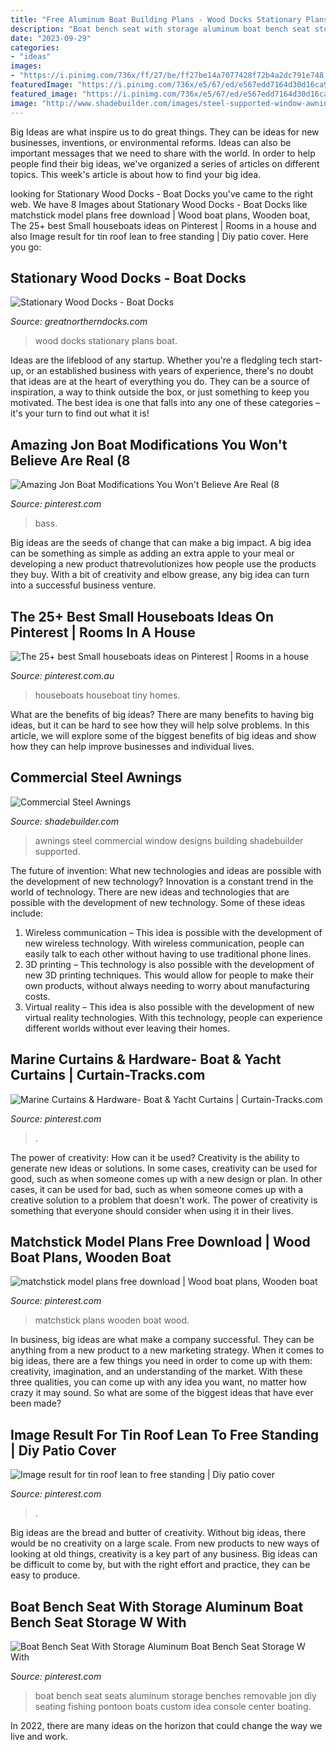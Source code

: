```yaml
---
title: "Free Aluminum Boat Building Plans - Wood Docks Stationary Plans Boat"
description: "Boat bench seat with storage aluminum boat bench seat storage w with"
date: "2023-09-29"
categories:
- "ideas"
images:
- "https://i.pinimg.com/736x/ff/27/be/ff27be14a7077428f72b4a2dc791e748.jpg"
featuredImage: "https://i.pinimg.com/736x/e5/67/ed/e567edd7164d30d16ca9db8121d85779.jpg"
featured_image: "https://i.pinimg.com/736x/e5/67/ed/e567edd7164d30d16ca9db8121d85779.jpg"
image: "http://www.shadebuilder.com/images/steel-supported-window-awnings.jpg"
---
```



Big Ideas are what inspire us to do great things. They can be ideas for new businesses, inventions, or environmental reforms. Ideas can also be important messages that we need to share with the world. In order to help people find their big ideas, we've organized a series of articles on different topics. This week's article is about how to find your big idea.

	

		
looking for Stationary Wood Docks - Boat Docks you've came to the right web. We have 8 Images about Stationary Wood Docks - Boat Docks like matchstick model plans free download | Wood boat plans, Wooden boat, The 25+ best Small houseboats ideas on Pinterest | Rooms in a house and also Image result for tin roof lean to free standing | Diy patio cover. Here you go:
		
    
## Stationary Wood Docks - Boat Docks

<img loading=lazy src="https://greatnortherndocks.com/wp-content/uploads/2016/03/4x4BraceClamp.jpg" onerror="this.onerror=null;this.src='https://tse2.mm.bing.net/th?id=OIP.g4B1uAt8S0UUjL3Q1nLfYQHaE1&amp;pid=15.1';" alt="Stationary Wood Docks - Boat Docks">

_Source: greatnortherndocks.com_

>wood docks stationary plans boat. 

	

Ideas are the lifeblood of any startup. Whether you're a fledgling tech start-up, or an established business with years of experience, there's no doubt that ideas are at the heart of everything you do. They can be a source of inspiration, a way to think outside the box, or just something to keep you motivated. The best idea is one that falls into any one of these categories – it's your turn to find out what it is!

    
## Amazing Jon Boat Modifications You Won&#039;t Believe Are Real (8

<img loading=lazy src="https://i.pinimg.com/736x/e5/67/ed/e567edd7164d30d16ca9db8121d85779.jpg" onerror="this.onerror=null;this.src='https://tse3.mm.bing.net/th?id=OIP.0Uan-_Ho9wF-cjc2Dugg3wHaFj&amp;pid=15.1';" alt="Amazing Jon Boat Modifications You Won&#039;t Believe Are Real (8">

_Source: pinterest.com_

>bass. 

	

Big ideas are the seeds of change that can make a big impact. A big idea can be something as simple as adding an extra apple to your meal or developing a new product thatrevolutionizes how people use the products they buy. With a bit of creativity and elbow grease, any big idea can turn into a successful business venture.

    
## The 25+ Best Small Houseboats Ideas On Pinterest | Rooms In A House

<img loading=lazy src="https://i.pinimg.com/originals/eb/3d/fa/eb3dfa55e2b28f6bd66a08d9c6c7544c.jpg" onerror="this.onerror=null;this.src='https://tse3.mm.bing.net/th?id=OIP.TfvBVMxGVvOPeKMXl-U2iwHaHa&amp;pid=15.1';" alt="The 25+ best Small houseboats ideas on Pinterest | Rooms in a house">

_Source: pinterest.com.au_

>houseboats houseboat tiny homes. 

	

What are the benefits of big ideas?
There are many benefits to having big ideas, but it can be hard to see how they will help solve problems. In this article, we will explore some of the biggest benefits of big ideas and show how they can help improve businesses and individual lives.

    
## Commercial Steel Awnings

<img loading=lazy src="http://www.shadebuilder.com/images/steel-supported-window-awnings.jpg" onerror="this.onerror=null;this.src='https://tse2.mm.bing.net/th?id=OIP.jvIDoJKG57rAEm8vgKlAuwHaFx&amp;pid=15.1';" alt="Commercial Steel Awnings">

_Source: shadebuilder.com_

>awnings steel commercial window designs building shadebuilder supported. 

	

The future of invention: What new technologies and ideas are possible with the development of new technology?
Innovation is a constant trend in the world of technology. There are new ideas and technologies that are possible with the development of new technology. Some of these ideas include: 
1) Wireless communication – This idea is possible with the development of new wireless technology. With wireless communication, people can easily talk to each other without having to use traditional phone lines. 
2) 3D printing – This technology is also possible with the development of new 3D printing techniques. This would allow for people to make their own products, without always needing to worry about manufacturing costs. 
3) Virtual reality – This idea is also possible with the development of new virtual reality technologies. With this technology, people can experience different worlds without ever leaving their homes.

    
## Marine Curtains &amp; Hardware- Boat &amp; Yacht Curtains | Curtain-Tracks.com

<img loading=lazy src="https://i.pinimg.com/736x/3b/db/03/3bdb03351ff4422f153d4e4bd5afaa38.jpg" onerror="this.onerror=null;this.src='https://tse3.mm.bing.net/th?id=OIP.abm-5JmytgBVovMyWhEZGQHaFj&amp;pid=15.1';" alt="Marine Curtains &amp; Hardware- Boat &amp; Yacht Curtains | Curtain-Tracks.com">

_Source: pinterest.com_

>. 

	

The power of creativity: How can it be used?
Creativity is the ability to generate new ideas or solutions. In some cases, creativity can be used for good, such as when someone comes up with a new design or plan. In other cases, it can be used for bad, such as when someone comes up with a creative solution to a problem that doesn't work. The power of creativity is something that everyone should consider when using it in their lives.

    
## Matchstick Model Plans Free Download | Wood Boat Plans, Wooden Boat

<img loading=lazy src="https://i.pinimg.com/736x/ff/27/be/ff27be14a7077428f72b4a2dc791e748.jpg" onerror="this.onerror=null;this.src='https://tse4.mm.bing.net/th?id=OIP.UxWn0BBjvGitckE3wZ5Z3wHaFj&amp;pid=15.1';" alt="matchstick model plans free download | Wood boat plans, Wooden boat">

_Source: pinterest.com_

>matchstick plans wooden boat wood. 

	

In business, big ideas are what make a company successful. They can be anything from a new product to a new marketing strategy. When it comes to big ideas, there are a few things you need in order to come up with them: creativity, imagination, and an understanding of the market. With these three qualities, you can come up with any idea you want, no matter how crazy it may sound. So what are some of the biggest ideas that have ever been made?

    
## Image Result For Tin Roof Lean To Free Standing | Diy Patio Cover

<img loading=lazy src="https://i.pinimg.com/736x/d5/fb/c1/d5fbc1e15788ad617be11bc0e5cf5b6f.jpg" onerror="this.onerror=null;this.src='https://tse1.mm.bing.net/th?id=OIP.t0KHO_pboo1_mh0kOO87-gHaFj&amp;pid=15.1';" alt="Image result for tin roof lean to free standing | Diy patio cover">

_Source: pinterest.com_

>. 

	

Big ideas are the bread and butter of creativity. Without big ideas, there would be no creativity on a large scale. From new products to new ways of looking at old things, creativity is a key part of any business. Big ideas can be difficult to come by, but with the right effort and practice, they can be easy to produce.

    
## Boat Bench Seat With Storage Aluminum Boat Bench Seat Storage W With

<img loading=lazy src="https://i.pinimg.com/736x/89/77/8e/89778ec5deac0c98c47d6660058280b1.jpg" onerror="this.onerror=null;this.src='https://tse4.mm.bing.net/th?id=OIP.Sw-gZAg642h1BH6lt13B1QHaFj&amp;pid=15.1';" alt="Boat Bench Seat With Storage Aluminum Boat Bench Seat Storage W With">

_Source: pinterest.com_

>boat bench seat seats aluminum storage benches removable jon diy seating fishing pontoon boats custom idea console center boating. 

	

In 2022, there are many ideas on the horizon that could change the way we live and work.

